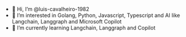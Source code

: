 - 👋 Hi, I’m @luis-cavalheiro-1982
- 👀 I’m interested in Golang, Python, Javascript, Typescript and AI like Langchain, Langgraph and Microsoft Copilot
- 🌱 I’m currently learning Langchain, Langgraph and Copilot

<!---
luis-cavalheiro-1982/luis-cavalheiro-1982 is a ✨ special ✨ repository because its `README.md` (this file) appears on your GitHub profile.
You can click the Preview link to take a look at your changes.
--->
